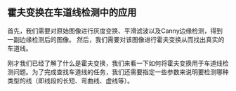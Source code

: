 ## 霍夫变换在车道线检测中的应用

首先，我们需要对原始图像进行灰度变换、平滑滤波以及Canny边缘检测，得到一副边缘检测后的图像。
然后，我们需要对该图像进行霍夫变换从而找出真实的车道线。

刚才我们已经了解了什么是霍夫变换，我们来看一下如何将霍夫变换用于车道线检测问题。为了完成查找车道线的任务，我们还需要指定一些参数来说明要检测哪种类型的线（即线段的长短、弯曲线、虚线等）。
